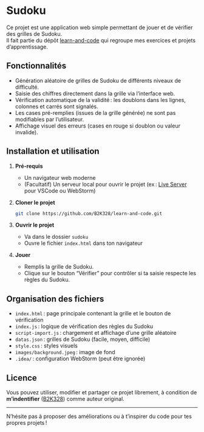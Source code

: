 # Sudoku

Ce projet est une application web simple permettant de jouer et de vérifier des grilles de Sudoku.  
Il fait partie du dépôt [learn-and-code](https://github.com/B2K328/learn-and-code) qui regroupe mes exercices et projets d’apprentissage.

## Fonctionnalités

- Génération aléatoire de grilles de Sudoku de différents niveaux de difficulté.
- Saisie des chiffres directement dans la grille via l’interface web.
- Vérification automatique de la validité : les doublons dans les lignes, colonnes et carrés sont signalés.
- Les cases pré-remplies (issues de la grille générée) ne sont pas modifiables par l’utilisateur.
- Affichage visuel des erreurs (cases en rouge si doublon ou valeur invalide).

## Installation et utilisation

1. **Pré-requis**
    - Un navigateur web moderne
    - (Facultatif) Un serveur local pour ouvrir le projet (ex : [Live Server](https://marketplace.visualstudio.com/items?itemName=ritwickdey.LiveServer) pour VSCode ou WebStorm)

2. **Cloner le projet**
   ```bash
   git clone https://github.com/B2K328/learn-and-code.git
   ```

3. **Ouvrir le projet**
    - Va dans le dossier `sudoku`
    - Ouvre le fichier `index.html` dans ton navigateur

4. **Jouer**
    - Remplis la grille de Sudoku.
    - Clique sur le bouton “Vérifier” pour contrôler si ta saisie respecte les règles du Sudoku.

## Organisation des fichiers

- `index.html` : page principale contenant la grille et le bouton de vérification
- `index.js` : logique de vérification des règles du Sudoku
- `script-import.js` : chargement et affichage d’une grille aléatoire
- `datas.json` : grilles de Sudoku (facile, moyen, difficile)
- `style.css` : styles visuels
- `images/background.jpeg` : image de fond
- `.idea/` : configuration WebStorm (peut être ignorée)

## Licence

Vous pouvez utiliser, modifier et partager ce projet librement, à condition de **m’indentifier** ([B2K328](https://github.com/B2K328)) comme auteur original.

---

N’hésite pas à proposer des améliorations ou à t’inspirer du code pour tes propres projets !